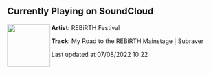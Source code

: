 ## Currently Playing on SoundCloud

[<img align="left" width="100" src="https://i1.sndcdn.com/artworks-CgVbTjMW4dRyFgmM-kFUfVQ-t500x500.jpg">](https://soundcloud.com/rebirth-festival/my-road-to-the-rebirth-mainstage-subraver)

**Artist**: REBiRTH Festival 

**Track**: My Road to the REBiRTH Mainstage | Subraver

Last updated at 07/08/2022 10:22
